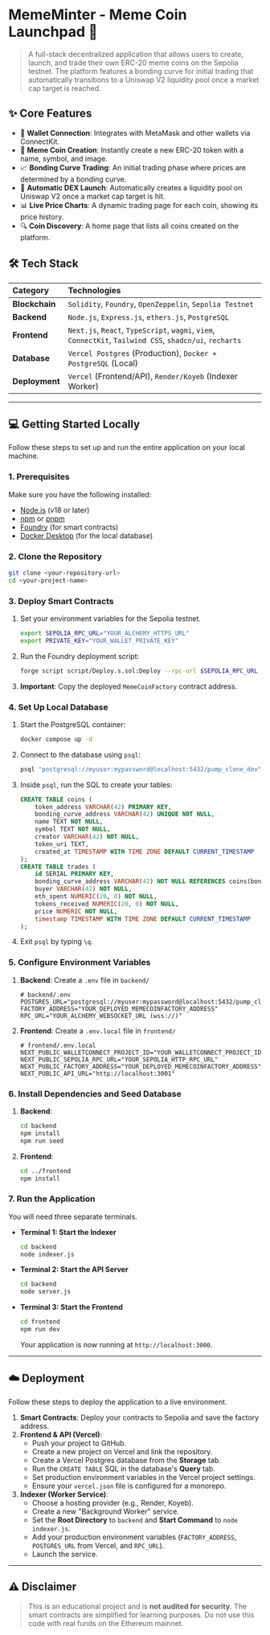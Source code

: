 #  MemeMinter - Meme Coin Launchpad 🚀

> A full-stack decentralized application that allows users to create, launch, and trade their own ERC-20 meme coins on the Sepolia testnet. The platform features a bonding curve for initial trading that automatically transitions to a Uniswap V2 liquidity pool once a market cap target is reached.

## ✨ Core Features

-   🔗 **Wallet Connection**: Integrates with MetaMask and other wallets via ConnectKit.
-   🎨 **Meme Coin Creation**: Instantly create a new ERC-20 token with a name, symbol, and image.
-   📈 **Bonding Curve Trading**: An initial trading phase where prices are determined by a bonding curve.
-   🦄 **Automatic DEX Launch**: Automatically creates a liquidity pool on Uniswap V2 once a market cap target is hit.
-   📊 **Live Price Charts**: A dynamic trading page for each coin, showing its price history.
-   🔍 **Coin Discovery**: A home page that lists all coins created on the platform.

## 🛠️ Tech Stack

| Category     | Technologies                                                                                             |
| :----------- | :------------------------------------------------------------------------------------------------------- |
| **Blockchain** | `Solidity`, `Foundry`, `OpenZeppelin`, `Sepolia Testnet`                                                   |
| **Backend** | `Node.js`, `Express.js`, `ethers.js`, `PostgreSQL`                                                       |
| **Frontend** | `Next.js`, `React`, `TypeScript`, `wagmi`, `viem`, `ConnectKit`, `Tailwind CSS`, `shadcn/ui`, `recharts` |
| **Database** | `Vercel Postgres` (Production), `Docker + PostgreSQL` (Local)                                            |
| **Deployment** | `Vercel` (Frontend/API), `Render/Koyeb` (Indexer Worker)                                                 |

---

## 💻 Getting Started Locally

Follow these steps to set up and run the entire application on your local machine.

### 1. Prerequisites
Make sure you have the following installed:
-   [Node.js](https://nodejs.org/en) (v18 or later)
-   [npm](https://www.npmjs.com/) or [pnpm](https://pnpm.io/)
-   [Foundry](https://book.getfoundry.sh/getting-started/installation) (for smart contracts)
-   [Docker Desktop](https://www.docker.com/products/docker-desktop/) (for the local database)

### 2. Clone the Repository
```bash
git clone <your-repository-url>
cd <your-project-name>
```

### 3. Deploy Smart Contracts
1.  Set your environment variables for the Sepolia testnet.
    ```bash
    export SEPOLIA_RPC_URL="YOUR_ALCHEMY_HTTPS_URL"
    export PRIVATE_KEY="YOUR_WALLET_PRIVATE_KEY"
    ```
2.  Run the Foundry deployment script:
    ```bash
    forge script script/Deploy.s.sol:Deploy --rpc-url $SEPOLIA_RPC_URL --fork-url $SEPOLIA_RPC_URL --private-key $PRIVATE_KEY --broadcast
    ```
3.  **Important**: Copy the deployed `MemeCoinFactory` contract address.

### 4. Set Up Local Database
1.  Start the PostgreSQL container:
    ```bash
    docker compose up -d
    ```
2.  Connect to the database using `psql`:
    ```bash
    psql "postgresql://myuser:mypassword@localhost:5432/pump_clone_dev"
    ```
3.  Inside `psql`, run the SQL to create your tables:
    ```sql
    CREATE TABLE coins (
        token_address VARCHAR(42) PRIMARY KEY,
        bonding_curve_address VARCHAR(42) UNIQUE NOT NULL,
        name TEXT NOT NULL,
        symbol TEXT NOT NULL,
        creator VARCHAR(42) NOT NULL,
        token_uri TEXT,
        created_at TIMESTAMP WITH TIME ZONE DEFAULT CURRENT_TIMESTAMP
    );
    CREATE TABLE trades (
        id SERIAL PRIMARY KEY,
        bonding_curve_address VARCHAR(42) NOT NULL REFERENCES coins(bonding_curve_address),
        buyer VARCHAR(42) NOT NULL,
        eth_spent NUMERIC(20, 0) NOT NULL,
        tokens_received NUMERIC(20, 0) NOT NULL,
        price NUMERIC NOT NULL,
        timestamp TIMESTAMP WITH TIME ZONE DEFAULT CURRENT_TIMESTAMP
    );
    ```
4.  Exit `psql` by typing `\q`.

### 5. Configure Environment Variables
1.  **Backend**: Create a `.env` file in `backend/`
    ```
    # backend/.env
    POSTGRES_URL="postgresql://myuser:mypassword@localhost:5432/pump_clone_dev"
    FACTORY_ADDRESS="YOUR_DEPLOYED_MEMECOINFACTORY_ADDRESS"
    RPC_URL="YOUR_ALCHEMY_WEBSOCKET_URL (wss://)"
    ```
2.  **Frontend**: Create a `.env.local` file in `frontend/`
    ```
    # frontend/.env.local
    NEXT_PUBLIC_WALLETCONNECT_PROJECT_ID="YOUR_WALLETCONNECT_PROJECT_ID"
    NEXT_PUBLIC_SEPOLIA_RPC_URL="YOUR_SEPOLIA_HTTP_RPC_URL"
    NEXT_PUBLIC_FACTORY_ADDRESS="YOUR_DEPLOYED_MEMECOINFACTORY_ADDRESS"
    NEXT_PUBLIC_API_URL="http://localhost:3001"
    ```

### 6. Install Dependencies and Seed Database
1.  **Backend**:
    ```bash
    cd backend
    npm install
    npm run seed
    ```
2.  **Frontend**:
    ```bash
    cd ../frontend
    npm install
    ```

### 7. Run the Application
You will need three separate terminals.

-   **Terminal 1: Start the Indexer**
    ```bash
    cd backend
    node indexer.js
    ```
-   **Terminal 2: Start the API Server**
    ```bash
    cd backend
    node server.js
    ```
-   **Terminal 3: Start the Frontend**
    ```bash
    cd frontend
    npm run dev
    ```
    Your application is now running at `http://localhost:3000`.

---

## ☁️ Deployment

Follow these steps to deploy the application to a live environment.

1.  **Smart Contracts**: Deploy your contracts to Sepolia and save the factory address.
2.  **Frontend & API (Vercel)**:
    -   Push your project to GitHub.
    -   Create a new project on Vercel and link the repository.
    -   Create a Vercel Postgres database from the **Storage** tab.
    -   Run the `CREATE TABLE` SQL in the database's **Query** tab.
    -   Set production environment variables in the Vercel project settings.
    -   Ensure your `vercel.json` file is configured for a monorepo.
3.  **Indexer (Worker Service)**:
    -   Choose a hosting provider (e.g., Render, Koyeb).
    -   Create a new "Background Worker" service.
    -   Set the **Root Directory** to `backend` and **Start Command** to `node indexer.js`.
    -   Add your production environment variables (`FACTORY_ADDRESS`, `POSTGRES_URL` from Vercel, and `RPC_URL`).
    -   Launch the service.

---

## ⚠️ Disclaimer

> This is an educational project and is **not audited for security**. The smart contracts are simplified for learning purposes. Do not use this code with real funds on the Ethereum mainnet.